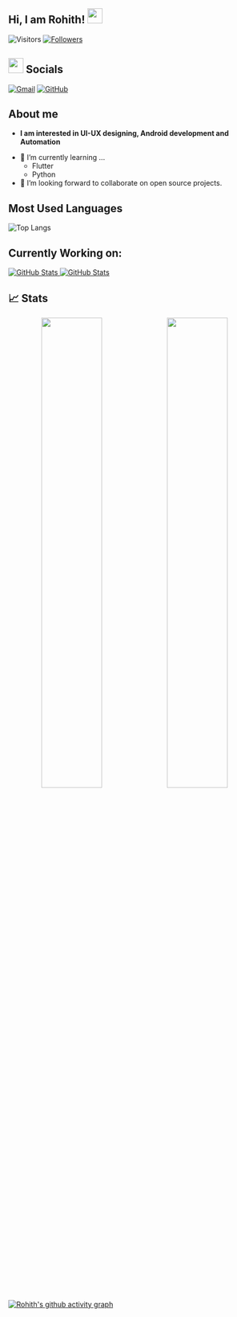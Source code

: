 ## Hi, I am Rohith! <img src="https://raw.githubusercontent.com/aemmadi/aemmadi/master/wave.gif" width="30px">

![Visitors](https://visitor-badge.laobi.icu/badge?page_id=Rohith-JN.Rohith-JN) [![Followers](https://img.shields.io/github/followers/Rohith-JN?label=Follow&style=social)](https://github.com/Rohith-JN)

</p>

## <img src="https://media.giphy.com/media/iY8CRBdQXODJSCERIr/giphy.gif" width="30px"> Socials
<p align="start">
	<a href="mailto:rohithnambiar04@gmail.com"><img img src="https://img.shields.io/badge/gmail-%23EA4335.svg?style=plastic&logo=gmail&logoColor=white" alt="Gmail"/></a>
	<a href="https://github.com/Rohith-JN"><img src="https://img.shields.io/badge/github-%23181717.svg?style=plastic&logo=github&logoColor=white" alt="GitHub"/></a>
</p>

## About me

* **I am interested in UI-UX designing, Android development and Automation**
- 🌱 I’m currently learning ...
  - Flutter
  - Python
- 👯 I’m looking forward to collaborate on open source projects.


## Most Used Languages
![Top Langs](https://github-readme-stats.vercel.app/api/top-langs/?username=Rohith-JN&layout=compact)

## Currently Working on:

<div>
  <p>
    <a href="https://github.com/Rohith-JN/Personal-assistant.git">
      <img src="https://github-readme-stats.vercel.app/api/pin/?username=Rohith-JN&repo=Personal-assistant" alt="GitHub Stats" />
    </a>
    <a href="https://github.com/Rohith-JN/Categorize-CLI.git">
      <img src="https://github-readme-stats.vercel.app/api/pin/?username=Rohith-JN&repo=Categorize-CLI" alt="GitHub Stats" />
    </a>	  
  </p>
</div>


## 📈 Stats
<p align="center">

  <img width="49%" src="https://github-readme-stats.vercel.app/api?username=Rohith-JN&show_icons=true" />
  <img width="49%" src="https://github-readme-streak-stats.herokuapp.com/?user=Rohith-JN" />
</p>

<br>

[![Rohith's github activity graph](https://activity-graph.herokuapp.com/graph?username=Rohith-JN&theme=react-dark)](https://git.io/Rohith-JN)
